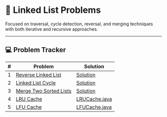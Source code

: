 # 🔁 Linked List Problems

Focused on traversal, cycle detection, reversal, and merging techniques with both iterative and recursive approaches.

---

## 💻 Problem Tracker

| # | Problem                                                                         | Solution                         |
|---|---------------------------------------------------------------------------------|----------------------------------|
| 1 | [Reverse Linked List](https://leetcode.com/problems/reverse-linked-list/)       | [Solution](./LinkedList.java)    |
| 2 | [Linked List Cycle](https://leetcode.com/problems/linked-list-cycle/)           | [Solution](./LinkedList.java)    |
| 3 | [Merge Two Sorted Lists](https://leetcode.com/problems/merge-two-sorted-lists/) | [Solution](./LinkedList.java)    |
| 4 | [LRU Cache](https://leetcode.com/problems/lru-cache/)                           | [LRUCache.java](./LRUCache.java) |
| 5 | [LFU Cache](https://leetcode.com/problems/lfu-cache/)                           | [LFUCache.java](./LFUCache.java) |